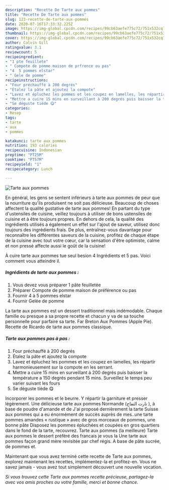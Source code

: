 ```yaml
---
description: "Recette De Tarte aux pommes"
title: "Recette De Tarte aux pommes"
slug: 123-recette-de-tarte-aux-pommes
date: 2020-07-16T17:33:32.225Z
image: https://img-global.cpcdn.com/recipes/99cb63aefe775c72/751x532cq70/tarte-aux-pommes-photo-principale-de-la-recette.jpg
thumbnail: https://img-global.cpcdn.com/recipes/99cb63aefe775c72/751x532cq70/tarte-aux-pommes-photo-principale-de-la-recette.jpg
cover: https://img-global.cpcdn.com/recipes/99cb63aefe775c72/751x532cq70/tarte-aux-pommes-photo-principale-de-la-recette.jpg
author: Calvin Gill
ratingvalue: 3.1
reviewcount: 5
recipeingredient:
- "1 pte feuillete"
- " Compote de pomme maison de prfrence ou pas"
- "4  5 pommes elstar"
- " Gele de pomme"
recipeinstructions:
- "Four préchauffé à 200 degrés"
- "Étalez la pâte et ajoutez la compote"
- "Lavez et épluchez les pommes et les coupez en lamelles, les répartir harmonieusement sur la compote en les serrant."
- "Mettre a cuire 15 mins en surveillant à 200 degrés puis baisser la température a 150 degrés pendant 15 mins. Surveillez le temps peu varier suivant les fours"
- "Se déguste tiède 😋"
categories:
- Resep
tags:
- tarte
- aux
- pommes

katakunci: tarte aux pommes 
nutrition: 193 calories
recipecuisine: Indonesian
preptime: "PT25M"
cooktime: "PT57M"
recipeyield: "1"
recipecategory: Lunch

---
```



![Tarte aux pommes](https://img-global.cpcdn.com/recipes/99cb63aefe775c72/751x532cq70/tarte-aux-pommes-photo-principale-de-la-recette.jpg)

En général, les gens se sentent inférieurs à tarte aux pommes de peur que la nourriture qu'ils produisent ne soit pas délicieuse. Beaucoup de choses affectent la qualité gustative de tarte aux pommes! En partant du type d'ustensiles de cuisine, veillez toujours à utiliser de bons ustensiles de cuisine et à être toujours propres. En dehors de cela, la qualité des ingrédients utilisés a également un effet sur l'ajout de saveur, utilisez donc toujours des ingrédients frais. De plus, entraînez-vous davantage pour reconnaître les différentes saveurs de la cuisine, profitez de chaque étape de la cuisine avec tout votre cœur, car la sensation d'être optimiste, calme et non pressé affecte aussi le goût de la cuisine!

<!--inarticleads1-->

À cuire tarte aux pommes tue seul besion 4 Ingrédients et 5 pas. Voici comment vous atteindre il.

##### Ingrédients de tarte aux pommes :

1. Vous devez vous préparer 1 pâte feuilletée
1. Préparer  Compote de pomme maison de préférence ou pas
1. Fournir 4 à 5 pommes elstar
1. Fournir  Gelée de pomme


La tarte aux pommes est un dessert traditionnel mais indémodable. Chaque famille ou presque a sa propre recette et chacun y va de sa touche personnelle pour parfaire sa tarte. Far Breton Aux Pommes (Apple Pie). Recette de Ricardo de tarte aux pommes classique. 

<!--inarticleads2-->

##### Tarte aux pommes pas à pas :

1. Four préchauffé à 200 degrés
1. Étalez la pâte et ajoutez la compote
1. Lavez et épluchez les pommes et les coupez en lamelles, les répartir harmonieusement sur la compote en les serrant.
1. Mettre a cuire 15 mins en surveillant à 200 degrés puis baisser la température a 150 degrés pendant 15 mins. Surveillez le temps peu varier suivant les fours
1. Se déguste tiède 😋


Incorporer les pommes et le beurre. Y répartir la garniture et presser légèrement. Une délicieuse tarte aux pommes Normande (تارت التفاح ), à base de poudre d&#39;amande et de J&#39;ai proposé dernièrement la tarte Suisse aux pommes qui a eu énormément de succès auprès de mes..une tarte pommes amandes « rustique » avec de gros morceaux de pommes, une bonne pâte Disposez les pommes épluchées et coupées en gros quartiers dans le fond de la tarte, recouvrez. Tarte aux pommes (la meilleure) Tarte aux pommes le dessert préféré des francais je vous la Une tarte aux pommes façon grand mère revisitée par chef régis. A base de pâte sucrée, de pommes et. 

<!--inarticleads1-->

<p>
Maintenant que vous avez terminé cette recette de Tarte aux pommes, explorez maintenant les recettes, implémentez-la et profitez-en. Vous ne savez jamais - vous avez tout simplement découvert une nouvelle vocation.
</p>

<p>
<i>Si vous trouvez cette Tarte aux pommes recette précieuse, partagez-la avec vos amis proches ou votre famille, merci et bonne chance.</i>
</p>
